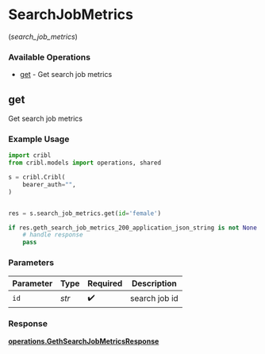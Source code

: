 # SearchJobMetrics
(*search_job_metrics*)

### Available Operations

* [get](#get) - Get search job metrics

## get

Get search job metrics

### Example Usage

```python
import cribl
from cribl.models import operations, shared

s = cribl.Cribl(
    bearer_auth="",
)


res = s.search_job_metrics.get(id='female')

if res.geth_search_job_metrics_200_application_json_string is not None:
    # handle response
    pass
```

### Parameters

| Parameter          | Type               | Required           | Description        |
| ------------------ | ------------------ | ------------------ | ------------------ |
| `id`               | *str*              | :heavy_check_mark: | search job id      |


### Response

**[operations.GethSearchJobMetricsResponse](../../models/operations/gethsearchjobmetricsresponse.md)**

